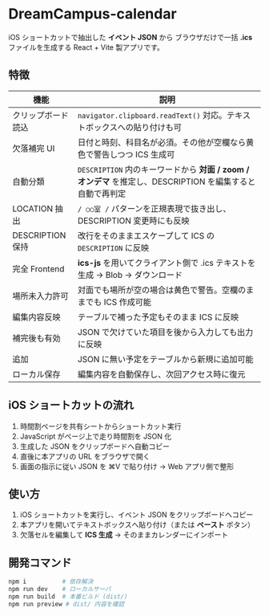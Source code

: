 # DreamCampus-calendar

iOS ショートカットで抽出した **イベント JSON** から
ブラウザだけで一括 **.ics** ファイルを生成する React + Vite 製アプリです。

## 特徴
| 機能 | 説明 |
|------|------|
| クリップボード読込 | `navigator.clipboard.readText()` 対応。テキストボックスへの貼り付けも可 |
| 欠落補完 UI | 日付と時刻、科目名が必須。その他が空欄なら黄色で警告しつつ ICS 生成可 |
| 自動分類 | `DESCRIPTION` 内のキーワードから **対面 / zoom / オンデマ** を推定し、DESCRIPTION を編集すると自動で再判定 |
| LOCATION 抽出 | `/ ○○室 /` パターンを正規表現で抜き出し、DESCRIPTION 変更時にも反映 |
| DESCRIPTION 保持 | 改行をそのままエスケープして ICS の `DESCRIPTION` に反映 |
| 完全 Frontend | **ics-js** を用いてクライアント側で .ics テキストを生成 → Blob → ダウンロード |
| 場所未入力許可 | 対面でも場所が空の場合は黄色で警告。空欄のままでも ICS 作成可能 |
| 編集内容反映 | テーブルで補った予定もそのまま ICS に反映 |
| 補完後も有効 | JSON で欠けていた項目を後から入力しても出力に反映 |
| 追加 | JSON に無い予定をテーブルから新規に追加可能 |
| ローカル保存 | 編集内容を自動保存し、次回アクセス時に復元 |

## iOS ショートカットの流れ
1. 時間割ページを共有シートからショートカット実行
2. JavaScript がページ上で走り時間割を JSON 化
3. 生成した JSON をクリップボードへ自動コピー
4. 直後に本アプリの URL をブラウザで開く
5. 画面の指示に従い JSON を ⌘V で貼り付け → Web アプリ側で整形

## 使い方
1. iOS ショートカットを実行し、イベント JSON をクリップボードへコピー
2. 本アプリを開いてテキストボックスへ貼り付け（または **ペースト** ボタン）
3. 欠落セルを編集して **ICS 生成** → そのままカレンダーにインポート

## 開発コマンド
```bash
npm i          # 依存解決
npm run dev    # ローカルサーバ
npm run build  # 本番ビルド (dist/)
npm run preview # dist/ 内容を確認
```
